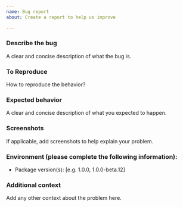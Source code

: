 ```yaml
---
name: Bug report
about: Create a report to help us improve

---
```


### Describe the bug
A clear and concise description of what the bug is.

### To Reproduce
How to reproduce the behavior?

### Expected behavior
A clear and concise description of what you expected to happen.

### Screenshots
If applicable, add screenshots to help explain your problem.

### Environment (please complete the following information):
 - Package version(s): [e.g. 1.0.0, 1.0.0-beta.12]

### Additional context
Add any other context about the problem here.
